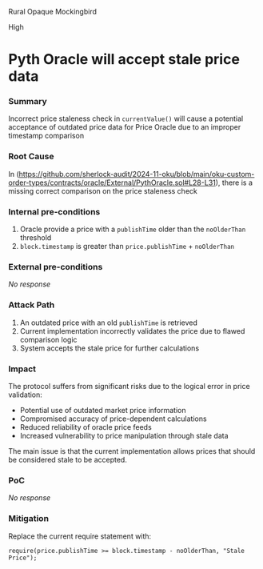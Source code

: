 Rural Opaque Mockingbird

High

# Pyth Oracle will accept stale price data

### Summary

Incorrect price staleness check in `currentValue()` will cause a potential acceptance of outdated price data for Price Oracle due to an improper timestamp comparison

### Root Cause

In (https://github.com/sherlock-audit/2024-11-oku/blob/main/oku-custom-order-types/contracts/oracle/External/PythOracle.sol#L28-L31), there is a missing correct comparison on the price staleness check

### Internal pre-conditions

1. Oracle provide a price with a `publishTime` older than the `noOlderThan` threshold
2. `block.timestamp` is greater than `price.publishTime` + `noOlderThan`

### External pre-conditions

_No response_

### Attack Path

1. An outdated price with an old `publishTime` is retrieved
2. Current implementation incorrectly validates the price due to flawed comparison logic
3. System accepts the stale price for further calculations

### Impact

The protocol suffers from significant risks due to the logical error in price validation:

- Potential use of outdated market price information
- Compromised accuracy of price-dependent calculations
- Reduced reliability of oracle price feeds
- Increased vulnerability to price manipulation through stale data

The main issue is that the current implementation allows prices that should be considered stale to be accepted.

### PoC

_No response_

### Mitigation

Replace the current require statement with:

```solidity
require(price.publishTime >= block.timestamp - noOlderThan, "Stale Price");
```